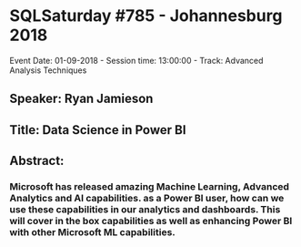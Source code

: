 # SQLSaturday #785 - Johannesburg 2018
Event Date: 01-09-2018 - Session time: 13:00:00 - Track: Advanced Analysis Techniques
## Speaker: Ryan Jamieson
## Title: Data Science in Power BI
## Abstract:
### Microsoft has released amazing Machine Learning, Advanced Analytics and AI capabilities. as a Power BI user, how can we use these capabilities in our analytics and dashboards. This will cover in the box capabilities as well as enhancing Power BI with other Microsoft ML capabilities.
